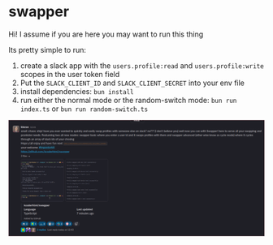 # swapper

Hi! I assume if you are here you may want to run this thing

Its pretty simple to run: 
1. create a slack app with the `users.profile:read` and `users.profile:write` scopes in the user token field
2. Put the `SLACK_CLIENT_ID` and `SLACK_CLIENT_SECRET` into your env file
3. install dependencies: `bun install`
4. run either the normal mode or the random-switch mode: `bun run index.ts` or `bun run random-switch.ts`

![slack ship ss](/.github/images/slack.png)